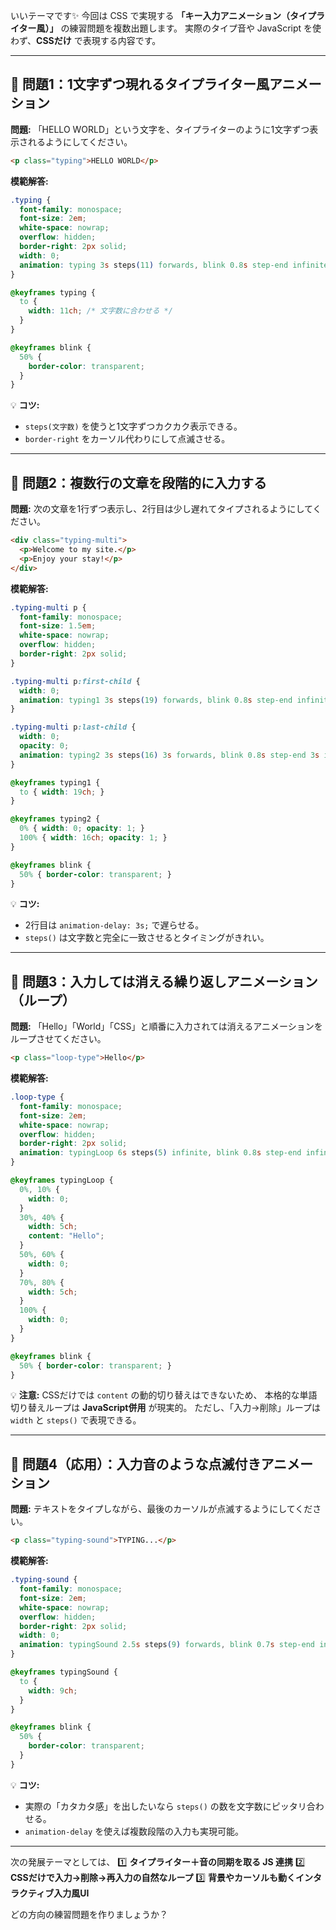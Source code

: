 いいテーマです✨
今回は CSS で実現する **「キー入力アニメーション（タイプライター風）」** の練習問題を複数出題します。
実際のタイプ音や JavaScript を使わず、**CSSだけ** で表現する内容です。

---

## 🎯 問題1：1文字ずつ現れるタイプライター風アニメーション

**問題:**
「HELLO WORLD」という文字を、タイプライターのように1文字ずつ表示されるようにしてください。

```html
<p class="typing">HELLO WORLD</p>
```

**模範解答:**

```css
.typing {
  font-family: monospace;
  font-size: 2em;
  white-space: nowrap;
  overflow: hidden;
  border-right: 2px solid;
  width: 0;
  animation: typing 3s steps(11) forwards, blink 0.8s step-end infinite;
}

@keyframes typing {
  to {
    width: 11ch; /* 文字数に合わせる */
  }
}

@keyframes blink {
  50% {
    border-color: transparent;
  }
}
```

💡 **コツ:**

* `steps(文字数)` を使うと1文字ずつカクカク表示できる。
* `border-right` をカーソル代わりにして点滅させる。

---

## 🎯 問題2：複数行の文章を段階的に入力する

**問題:**
次の文章を1行ずつ表示し、2行目は少し遅れてタイプされるようにしてください。

```html
<div class="typing-multi">
  <p>Welcome to my site.</p>
  <p>Enjoy your stay!</p>
</div>
```

**模範解答:**

```css
.typing-multi p {
  font-family: monospace;
  font-size: 1.5em;
  white-space: nowrap;
  overflow: hidden;
  border-right: 2px solid;
}

.typing-multi p:first-child {
  width: 0;
  animation: typing1 3s steps(19) forwards, blink 0.8s step-end infinite;
}

.typing-multi p:last-child {
  width: 0;
  opacity: 0;
  animation: typing2 3s steps(16) 3s forwards, blink 0.8s step-end 3s infinite;
}

@keyframes typing1 {
  to { width: 19ch; }
}

@keyframes typing2 {
  0% { width: 0; opacity: 1; }
  100% { width: 16ch; opacity: 1; }
}

@keyframes blink {
  50% { border-color: transparent; }
}
```

💡 **コツ:**

* 2行目は `animation-delay: 3s;` で遅らせる。
* `steps()` は文字数と完全に一致させるとタイミングがきれい。

---

## 🎯 問題3：入力しては消える繰り返しアニメーション（ループ）

**問題:**
「Hello」「World」「CSS」と順番に入力されては消えるアニメーションをループさせてください。

```html
<p class="loop-type">Hello</p>
```

**模範解答:**

```css
.loop-type {
  font-family: monospace;
  font-size: 2em;
  white-space: nowrap;
  overflow: hidden;
  border-right: 2px solid;
  animation: typingLoop 6s steps(5) infinite, blink 0.8s step-end infinite;
}

@keyframes typingLoop {
  0%, 10% {
    width: 0;
  }
  30%, 40% {
    width: 5ch;
    content: "Hello";
  }
  50%, 60% {
    width: 0;
  }
  70%, 80% {
    width: 5ch;
  }
  100% {
    width: 0;
  }
}

@keyframes blink {
  50% { border-color: transparent; }
}
```

💡 **注意:**
CSSだけでは `content` の動的切り替えはできないため、
本格的な単語切り替えループは **JavaScript併用** が現実的。
ただし、「入力→削除」ループは `width` と `steps()` で表現できる。

---

## 🎯 問題4（応用）：入力音のような点滅付きアニメーション

**問題:**
テキストをタイプしながら、最後のカーソルが点滅するようにしてください。

```html
<p class="typing-sound">TYPING...</p>
```

**模範解答:**

```css
.typing-sound {
  font-family: monospace;
  font-size: 2em;
  white-space: nowrap;
  overflow: hidden;
  border-right: 2px solid;
  width: 0;
  animation: typingSound 2.5s steps(9) forwards, blink 0.7s step-end infinite;
}

@keyframes typingSound {
  to {
    width: 9ch;
  }
}

@keyframes blink {
  50% {
    border-color: transparent;
  }
}
```

💡 **コツ:**

* 実際の「カタカタ感」を出したいなら `steps()` の数を文字数にピッタリ合わせる。
* `animation-delay` を使えば複数段階の入力も実現可能。

---

次の発展テーマとしては、
1️⃣ **タイプライター＋音の同期を取る JS 連携**
2️⃣ **CSSだけで入力→削除→再入力の自然なループ**
3️⃣ **背景やカーソルも動くインタラクティブ入力風UI**

どの方向の練習問題を作りましょうか？
